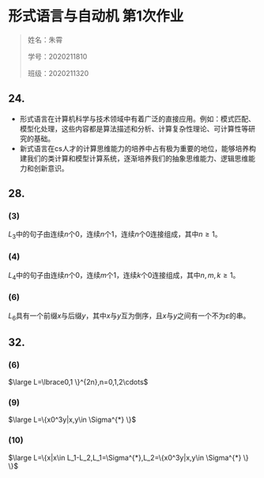 # 形式语言与自动机 第1次作业

> 姓名：朱霄
>
> 学号：2020211810
>
> 班级：2020211320

## 24.

- 形式语言在计算机科学与技术领域中有着广泛的直接应用。例如：模式匹配、模型化处理，这些内容都是算法描述和分析、计算复杂性理论、可计算性等研究的基础。
- 新式语言在cs人才的计算思维能力的培养中占有极为重要的地位，能够培养构建我们的类计算和模型计算系统，逐渐培养我们的抽象思维能力、逻辑思维能力和创新意识。

## 28.

### (3)

$L_3$中的句子由连续$n$个0，连续$n$个1，连续$n$个0连接组成，其中$n\geq1$。

### (4)

$L_4$中的句子由连续$n$个0，连续$m$个1，连续$k$个0连接组成，其中$n,m,k\geq1$。

### (6)

$L_6$具有一个前缀$x$与后缀$y$，其中$x$与$y$互为倒序，且$x$与$y$之间有一个不为$\varepsilon$的串。

## 32.

### (6)

$\large L=\lbrace0,1  \}^{2n},n=0,1,2\cdots$

### (9)

$\large L=\{x0^3y|x,y\in \Sigma^{*}  \}$

### (10)

$\large L=\{x|x\in L_1-L_2,L_1=\Sigma^{*},L_2=\{x0^3y|x,y\in \Sigma^{*}  \} \}$

